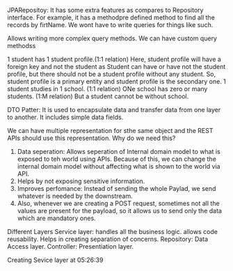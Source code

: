 JPARepositoy:
It has some extra features as compares to Repository interface.
For example, it has a methodpre defined method to find all the records by firtName. We wont have to write queries for things like such.

Allows writing more complex query methods.
We can have custom query methodss

1 student has 1 student profile.(1:1 relation)
Here, student profile will have a foreign key and not the student as Student 
can have or have not the student profile,    but there should not be a student profile without any student.
So, student profile is a primary entity and student profile is the secondary one.
1 student studies in 1 school. (1:1 relation)
ONe school has zero or many students. (1:M relation)
But a student cannot be without school.



DTO Patter:
It is used to encapsulate data and transfer data from one layer to another.
It  includes simple data fields.

We can have multiple representation for sthe same object and the REST APIs 
should use this representation.
Why do we need this?
1. Data seperation: Allows seperation of Internal domain model to what is exposed to teh world using APIs. Because of this, we can change the 
   internal domain model without affecting what is shown to the world via API.
2. Helps by not exposing sensitive information.
3. Improves perfomance: Instead of sending the whole Paylad, we send whatever is needed by the downstream.
4. Also, whenever we are creating a POST request, sometimes not all the values are present for the payload, so it allows us to send only the data which are  mandatory ones.



Different Layers
Service layer: handles all the business logic. allows code reusability. Helps in creating separation of concerns.
Repository: Data Access layer.
Controller: Presentiation layer.

Creating Sevice layer at 05:26:39